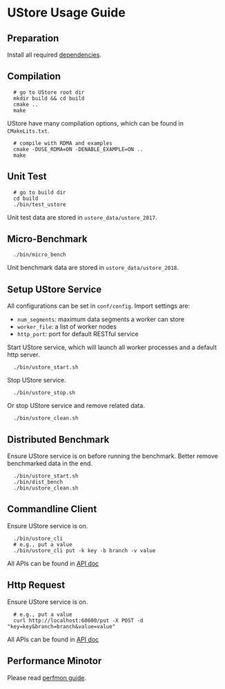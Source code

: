 # UStore Usage Guide

## Preparation

Install all required [dependencies](depend.md).

## Compilation

```
  # go to UStore root dir
  mkdir build && cd build
  cmake ..
  make
```
UStore have many compilation options, which can be found in ``CMakeLits.txt``.
```
  # compile with RDMA and examples
  cmake -DUSE_RDMA=ON -DENABLE_EXAMPLE=ON ..
  make
```

## Unit Test

```
  # go to build dir
  cd build
  ./bin/test_ustore
```
Unit test data are stored in ``ustore_data/ustore_2017``.

## Micro-Benchmark

```
  ./bin/micro_bench
```
Unit benchmark data are stored in ``ustore_data/ustore_2018``.

## Setup UStore Service

All configurations can be set in ``conf/config``.
Import settings are:
  * ``num_segments``: maximum data segments a worker can store
  * ``worker_file``: a list of worker nodes
  * ``http_port``: port for default RESTful service

Start UStore service, which will launch all worker processes and a default
http server.
```
  ./bin/ustore_start.sh
```

Stop UStore service.
```
  ./bin/ustore_stop.sh
```

Or stop UStore service and remove related data.
```
  ./bin/ustore_clean.sh
```

## Distributed Benchmark

Ensure UStore service is on before running the benchmark.
Better remove benchmarked data in the end.
```
  ./bin/ustore_start.sh
  ./bin/dist_bench
  ./bin/ustore_clean.sh
```

## Commandline Client

Ensure UStore service is on.
```
  ./bin/ustore_cli
  # e.g., put a value
  ./bin/ustore_cli put -k key -b branch -v value
```
All APIs can be found in [API doc](api_cmd.md)

## Http Request

Ensure UStore service is on.
```
  # e.g., put a value
  curl http://localhost:60600/put -X POST -d "key=key&branch=branch&value=value"
```
All APIs can be found in [API doc](api_http.md)

## Performance Minotor

Please read [perfmon guide](../perfmon/README.md).
